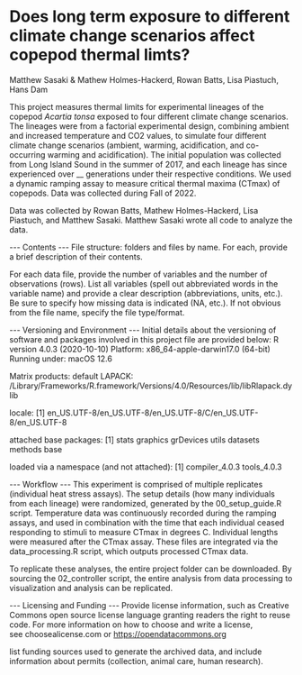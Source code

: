 # Does long term exposure to different climate change scenarios affect copepod thermal limts?

Matthew Sasaki & Mathew Holmes-Hackerd, Rowan Batts, Lisa Piastuch, Hans Dam

This project measures thermal limits for experimental lineages of the copepod *Acartia tonsa* exposed to four different climate change scenarios. The lineages were from a factorial experimental design, combining ambient and increased temperature and CO2 values, to simulate four different climate change scenarios (ambient, warming, acidification, and co-occurring warming and acidification). The initial population was collected from Long Island Sound in the summer of 2017, and each lineage has since experienced over __ generations under their respective conditions. We used a dynamic ramping assay to measure critical thermal maxima (CTmax) of copepods. Data was collected during Fall of 2022.

Data was collected by Rowan Batts, Mathew Holmes-Hackerd, Lisa Piastuch, and Matthew Sasaki. Matthew Sasaki wrote all code to analyze the data. 

--- Contents ---
File structure: folders and files by name. For each, provide a brief description of their contents. 

For each data file, provide the number of variables and the number of observations (rows). 
List all variables (spell out abbreviated words in the variable name) and provide a clear description (abbreviations, units, etc.). 
Be sure to specify how missing data is indicated (NA, etc.). If not obvious from the file name, specify the file type/format. 


--- Versioning and Environment ---
Initial details about the versioning of software and packages involved in this project file are provided below:
R version 4.0.3 (2020-10-10)
Platform: x86_64-apple-darwin17.0 (64-bit)
Running under: macOS  12.6

Matrix products: default
LAPACK: /Library/Frameworks/R.framework/Versions/4.0/Resources/lib/libRlapack.dylib

locale:
[1] en_US.UTF-8/en_US.UTF-8/en_US.UTF-8/C/en_US.UTF-8/en_US.UTF-8

attached base packages:
[1] stats     graphics  grDevices utils     datasets  methods   base     

loaded via a namespace (and not attached):
[1] compiler_4.0.3 tools_4.0.3   


--- Workflow ---
This experiment is comprised of multiple replicates (individual heat stress assays). The setup details (how many individuals from each lineage) were randomized, generated by the 00_setup_guide.R script. Temperature data was continuously recorded during the ramping assays, and used in combination with the time that each individual ceased responding to stimuli to measure CTmax in degrees C. Individual lengths were measured after the CTmax assay. These files are integrated via the data_processing.R script, which outputs processed CTmax data.

To replicate these analyses, the entire project folder can be downloaded. By sourcing the 02_controller script, the entire analysis from data processing to visualization and analysis can be replicated.

--- Licensing and Funding ---
Provide license information, such as Creative Commons open source license language granting readers the right to reuse code. For more information on how to choose and write a license, see choosealicense.com or https://opendatacommons.org

list funding sources used to generate the archived data, and include information about permits (collection, animal care, human research). 
